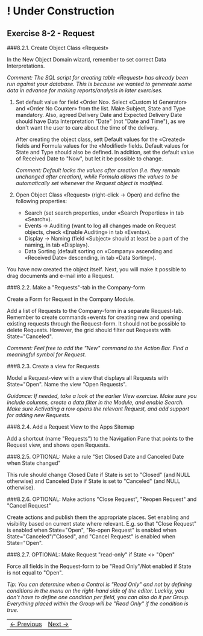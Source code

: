 # ! Under Construction
## Exercise 8-2 - Request

###8.2.1. Create Object Class «Request»

In the New Object Domain wizard, remember to set correct Data Interpretations.

*Comment: The SQL script for creating table «Request» has already been run against your database. This is because we wanted to genereate some data in advance for making reports/analysis in later exercises.*

   1. Set default value for field «Order No». Select «Custom Id Generator» and «Order No Counter» from the list. Make Subject, State and Type mandatory. Also, agreed Delivery Date and Expected Delivery Date should have Data Interpretation "Date" (not "Date and Time"), as we don't want the user to care about the time of the delivery.

      After creating the object class, sett Default values for the «Created» fields and Formula values for the «Modified» fields. Default values for State and Type should also be defined. In addition, set the default value of Received Date to "Now", but let it be possible to change.

      *Comment: Default locks the values after creation (i.e. they remain unchanged after creation), while Formula allows the values to be automatically set whenever the Request object is modified.*

   2. Open Object Class «Request» (right-click -> Open) and define the following properties:
      - Search (set search properties, under «Search Properties» in tab «Search»).
      - Events -> Auditing (want to log all changes made on Request objects, check «Enable Auditing» in tab «Events»).
      - Display -> Naming (field «Subject» should at least be a part of the naming, in tab «Display»).
      -	Data Sorting (default sorting on «Company» ascending and «Received Date» descending, in tab «Data Sorting»).

You have now created the object itself. Next, you will make it possible to drag documents and e-mail into a Request.



###8.2.2. Make a "Requests"-tab in the Company-form

Create a Form for Request in the Company Module.

Add a list of Requests to the Company-form in a separate Request-tab. Remember to create commands+events for creating new and opening existing requests through the Request-form. It should not be possible to delete Requests. However, the grid should filter out Requests with State="Canceled".

*Comment: Feel free to add the "New" command to the Action Bar. Find a meaningful symbol for Request.*

###8.2.3. Create a view for Requests

Model a Request-view with a view that displays all Requests with State="Open". Name the view "Open Requests".

*Guidance: If needed, take a look at the earlier View exercise. Make sure you include columns, create a data filter in the Module, and enable Search. Make sure Activating a row opens the relevant Request, and add support for adding new Requests.*

###8.2.4. Add a Request View to the Apps Sitemap

Add a shortcut (name "Requests") to the Navigation Pane that points to the Request view, and shows open Requests.

###8.2.5. OPTIONAL: Make a rule "Set Closed Date and Canceled Date when State changed"

This rule should change Closed Date if State is set to "Closed" (and NULL otherwise) and Canceled Date if State is set to "Canceled" (and NULL otherwise).

###8.2.6. OPTIONAL: Make actions "Close Request", "Reopen Request" and "Cancel Request"

Create actions and publish them the appropriate places. Set enabling and visibility based on current state where relevant. E.g. so that "Close Request" is enabled when State="Open", "Re-open Request" is enabled when State="Canceled"/"Closed", and "Cancel Request" is enabled when State="Open".

###8.2.7. OPTIONAL: Make Request "read-only" if State <> "Open"

Force all fields in the Request-form to be "Read Only"/Not enabled if State is not equal to "Open".

*Tip: You can determine when a Control is "Read Only" and not by defining conditions in the menu on the right-hand side of the editor. Luckily, you don't have to define one condition per field, you can also do it per Group. Everything placed within the Group will be "Read Only" if the condition is true.*




<table>
   <tr><td><a href="exercise-10-1.md"><- Previous</a></td><td align="right"><a href="exercise-11-1.md">Next -></a></td></tr>
</table>
